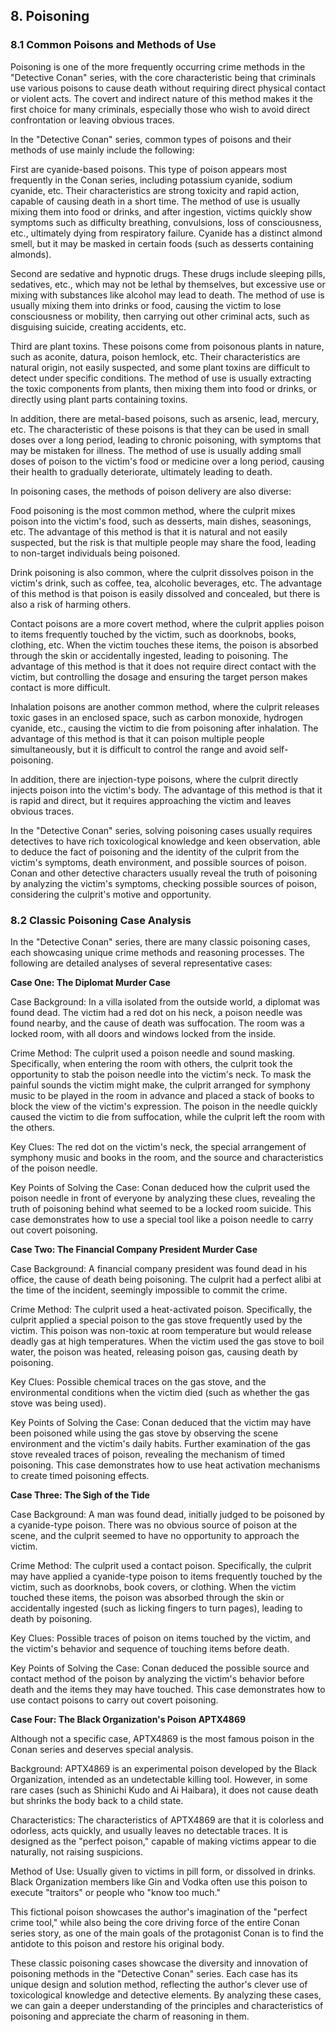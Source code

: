 ## 8. Poisoning

### 8.1 Common Poisons and Methods of Use

Poisoning is one of the more frequently occurring crime methods in the "Detective Conan" series, with the core characteristic being that criminals use various poisons to cause death without requiring direct physical contact or violent acts. The covert and indirect nature of this method makes it the first choice for many criminals, especially those who wish to avoid direct confrontation or leaving obvious traces.

In the "Detective Conan" series, common types of poisons and their methods of use mainly include the following:

First are cyanide-based poisons. This type of poison appears most frequently in the Conan series, including potassium cyanide, sodium cyanide, etc. Their characteristics are strong toxicity and rapid action, capable of causing death in a short time. The method of use is usually mixing them into food or drinks, and after ingestion, victims quickly show symptoms such as difficulty breathing, convulsions, loss of consciousness, etc., ultimately dying from respiratory failure. Cyanide has a distinct almond smell, but it may be masked in certain foods (such as desserts containing almonds).

Second are sedative and hypnotic drugs. These drugs include sleeping pills, sedatives, etc., which may not be lethal by themselves, but excessive use or mixing with substances like alcohol may lead to death. The method of use is usually mixing them into drinks or food, causing the victim to lose consciousness or mobility, then carrying out other criminal acts, such as disguising suicide, creating accidents, etc.

Third are plant toxins. These poisons come from poisonous plants in nature, such as aconite, datura, poison hemlock, etc. Their characteristics are natural origin, not easily suspected, and some plant toxins are difficult to detect under specific conditions. The method of use is usually extracting the toxic components from plants, then mixing them into food or drinks, or directly using plant parts containing toxins.

In addition, there are metal-based poisons, such as arsenic, lead, mercury, etc. The characteristic of these poisons is that they can be used in small doses over a long period, leading to chronic poisoning, with symptoms that may be mistaken for illness. The method of use is usually adding small doses of poison to the victim's food or medicine over a long period, causing their health to gradually deteriorate, ultimately leading to death.

In poisoning cases, the methods of poison delivery are also diverse:

Food poisoning is the most common method, where the culprit mixes poison into the victim's food, such as desserts, main dishes, seasonings, etc. The advantage of this method is that it is natural and not easily suspected, but the risk is that multiple people may share the food, leading to non-target individuals being poisoned.

Drink poisoning is also common, where the culprit dissolves poison in the victim's drink, such as coffee, tea, alcoholic beverages, etc. The advantage of this method is that poison is easily dissolved and concealed, but there is also a risk of harming others.

Contact poisons are a more covert method, where the culprit applies poison to items frequently touched by the victim, such as doorknobs, books, clothing, etc. When the victim touches these items, the poison is absorbed through the skin or accidentally ingested, leading to poisoning. The advantage of this method is that it does not require direct contact with the victim, but controlling the dosage and ensuring the target person makes contact is more difficult.

Inhalation poisons are another common method, where the culprit releases toxic gases in an enclosed space, such as carbon monoxide, hydrogen cyanide, etc., causing the victim to die from poisoning after inhalation. The advantage of this method is that it can poison multiple people simultaneously, but it is difficult to control the range and avoid self-poisoning.

In addition, there are injection-type poisons, where the culprit directly injects poison into the victim's body. The advantage of this method is that it is rapid and direct, but it requires approaching the victim and leaves obvious traces.

In the "Detective Conan" series, solving poisoning cases usually requires detectives to have rich toxicological knowledge and keen observation, able to deduce the fact of poisoning and the identity of the culprit from the victim's symptoms, death environment, and possible sources of poison. Conan and other detective characters usually reveal the truth of poisoning by analyzing the victim's symptoms, checking possible sources of poison, considering the culprit's motive and opportunity.

### 8.2 Classic Poisoning Case Analysis

In the "Detective Conan" series, there are many classic poisoning cases, each showcasing unique crime methods and reasoning processes. The following are detailed analyses of several representative cases:

**Case One: The Diplomat Murder Case**

Case Background: In a villa isolated from the outside world, a diplomat was found dead. The victim had a red dot on his neck, a poison needle was found nearby, and the cause of death was suffocation. The room was a locked room, with all doors and windows locked from the inside.

Crime Method: The culprit used a poison needle and sound masking. Specifically, when entering the room with others, the culprit took the opportunity to stab the poison needle into the victim's neck. To mask the painful sounds the victim might make, the culprit arranged for symphony music to be played in the room in advance and placed a stack of books to block the view of the victim's expression. The poison in the needle quickly caused the victim to die from suffocation, while the culprit left the room with the others.

Key Clues: The red dot on the victim's neck, the special arrangement of symphony music and books in the room, and the source and characteristics of the poison needle.

Key Points of Solving the Case: Conan deduced how the culprit used the poison needle in front of everyone by analyzing these clues, revealing the truth of poisoning behind what seemed to be a locked room suicide. This case demonstrates how to use a special tool like a poison needle to carry out covert poisoning.

**Case Two: The Financial Company President Murder Case**

Case Background: A financial company president was found dead in his office, the cause of death being poisoning. The culprit had a perfect alibi at the time of the incident, seemingly impossible to commit the crime.

Crime Method: The culprit used a heat-activated poison. Specifically, the culprit applied a special poison to the gas stove frequently used by the victim. This poison was non-toxic at room temperature but would release deadly gas at high temperatures. When the victim used the gas stove to boil water, the poison was heated, releasing poison gas, causing death by poisoning.

Key Clues: Possible chemical traces on the gas stove, and the environmental conditions when the victim died (such as whether the gas stove was being used).

Key Points of Solving the Case: Conan deduced that the victim may have been poisoned while using the gas stove by observing the scene environment and the victim's daily habits. Further examination of the gas stove revealed traces of poison, revealing the mechanism of timed poisoning. This case demonstrates how to use heat activation mechanisms to create timed poisoning effects.

**Case Three: The Sigh of the Tide**

Case Background: A man was found dead, initially judged to be poisoned by a cyanide-type poison. There was no obvious source of poison at the scene, and the culprit seemed to have no opportunity to approach the victim.

Crime Method: The culprit used a contact poison. Specifically, the culprit may have applied a cyanide-type poison to items frequently touched by the victim, such as doorknobs, book covers, or clothing. When the victim touched these items, the poison was absorbed through the skin or accidentally ingested (such as licking fingers to turn pages), leading to death by poisoning.

Key Clues: Possible traces of poison on items touched by the victim, and the victim's behavior and sequence of touching items before death.

Key Points of Solving the Case: Conan deduced the possible source and contact method of the poison by analyzing the victim's behavior before death and the items they may have touched. This case demonstrates how to use contact poisons to carry out covert poisoning.

**Case Four: The Black Organization's Poison APTX4869**

Although not a specific case, APTX4869 is the most famous poison in the Conan series and deserves special analysis.

Background: APTX4869 is an experimental poison developed by the Black Organization, intended as an undetectable killing tool. However, in some rare cases (such as Shinichi Kudo and Ai Haibara), it does not cause death but shrinks the body back to a child state.

Characteristics: The characteristics of APTX4869 are that it is colorless and odorless, acts quickly, and usually leaves no detectable traces. It is designed as the "perfect poison," capable of making victims appear to die naturally, not raising suspicions.

Method of Use: Usually given to victims in pill form, or dissolved in drinks. Black Organization members like Gin and Vodka often use this poison to execute "traitors" or people who "know too much."

This fictional poison showcases the author's imagination of the "perfect crime tool," while also being the core driving force of the entire Conan series story, as one of the main goals of the protagonist Conan is to find the antidote to this poison and restore his original body.

These classic poisoning cases showcase the diversity and innovation of poisoning methods in the "Detective Conan" series. Each case has its unique design and solution method, reflecting the author's clever use of toxicological knowledge and detective elements. By analyzing these cases, we can gain a deeper understanding of the principles and characteristics of poisoning and appreciate the charm of reasoning in them.
